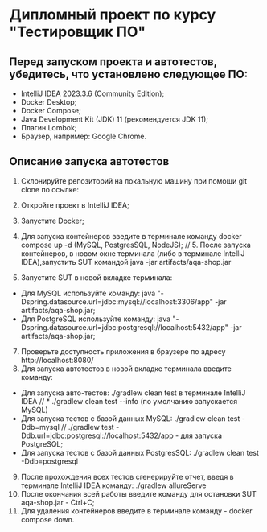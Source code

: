 # Дипломный проект по курсу "Тестировщик ПО"
## Перед запуском проекта и автотестов, убедитесь, что установлено следующее ПО:
* IntelliJ IDEA 2023.3.6 (Community Edition);
* Docker Desktop;
* Docker Compose;
* Java Development Kit (JDK) 11 (рекомендуется JDK 11);
* Плагин Lombok;
* Браузер, например: Google Chrome.
## Описание запуска автотестов
1. Склонируйте репозиторий на локальную машину при помощи git clone по ссылке:
2. Откройте проект в IntelliJ IDEA;
3. Запустите Docker;
4. Для запуска контейнеров введите в терминале команду docker compose up -d (MySQL, PostgresSQL, NodeJS);
// 5. После запуска контейнеров, в новом окне терминала (либо в терминале IntelliJ IDEA),запустить SUT командой java -jar artifacts/aqa-shop.jar

6. Запустите SUT в новой вкладке терминала:
* Для MySQL используйте команду: java "-Dspring.datasource.url=jdbc:mysql://localhost:3306/app" -jar artifacts/aqa-shop.jar;
* Для PostgreSQL используйте команду: java "-Dspring.datasource.url=jdbc:postgresql://localhost:5432/app" -jar artifacts/aqa-shop.jar;
7. Проверьте доступность приложения в браузере по адресу http://localhost:8080/
8. Для запуска автотестов в новой вкладке терминала введите команду:
* Для запуска авто-тестов: ./gradlew clean test в терминале IntelliJ IDEA
// * ./gradlew clean test --info (по умолчанию запускается MySQL)
* Для запуска тестов с базой данных MySQL: ./gradlew clean test -Ddb=mysql
// ./gradlew test -Ddb.url=jdbc:postgresql://localhost:5432/app - для запуска PostgreSQL;
* Для запуска тестов с базой данных PostgresSQL: ./gradlew clean test -Ddb=postgresql
9. После прохождения всех тестов сгенерируйте отчет, введя в терминале IntelliJ IDEA команду: ./gradlew allureServe
10. После окончания всей работы введите команду для остановки SUT aqa-shop.jar - Ctrl+C;
11. Для удаления контейнеров введите в терминале команду - docker compose down.
